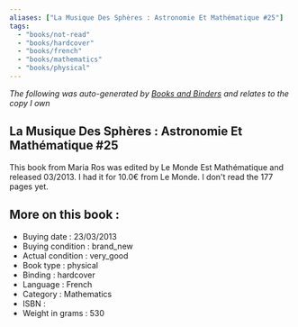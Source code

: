 ```yaml
---
aliases: ["La Musique Des Sphères : Astronomie Et Mathématique #25"] 
tags: 
  - "books/not-read" 
  - "books/hardcover" 
  - "books/french"
  - "books/mathematics"
  - "books/physical"
---
```


_The following was auto-generated by [Books and Binders](Books%20and%20Binders.md) and relates to the copy I own_
## La Musique Des Sphères : Astronomie Et Mathématique #25
This book from Maria Ros was edited by Le Monde Est Mathématique and released 03/2013. I had it for 10.0€ from Le Monde. I don't read the 177 pages yet.

## More on this book :
- Buying date : 23/03/2013
- Buying condition : brand_new
- Actual condition : very_good
- Book type : physical
- Binding : hardcover
- Language : French
- Category : Mathematics
- ISBN : 
- Weight in grams : 530
